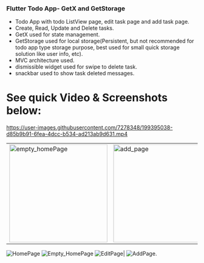 ### Flutter Todo App- GetX and GetStorage

- Todo App with todo ListView page, edit task page and add task page.
- Create, Read, Update and Delete tasks.
- GetX  used for state management.
- GetStorage used for local storage(Persistent, but not recommended for todo app type storage purpose, 
   best used for small quick storage solution like user info, etc).
- MVC architecture used.
- dismissible widget used for swipe to delete task.
- snackbar used to show task deleted messages.



# See  quick Video & Screenshots below:

https://user-images.githubusercontent.com/7278348/199395038-d85b9b91-6fea-4dcc-b534-ad213ab9d631.mp4
<table>
<tr><td><img width="258" alt="empty_homePage" src="https://user-images.githubusercontent.com/7278348/199395635-bf01ef26-f8fe-456d-8acd-9f57f37e4a38.png"></td>

<td><img width="258" alt="add_page" src="https://user-images.githubusercontent.com/7278348/199395392-eaf9b295-e944-4ea0-a31c-7b4dd7bc1e9f.png"></td>
  

<td><img width="258" alt="todo_checked_List" src="https://user-images.githubusercontent.com/7278348/199395420-a5489dc6-1def-4de0-a5ea-1de18c837591.png"></td>
    </tr></table>

![HomePage](./project_assets/homepage.png)
![Empty_HomePage](./project_assets/empty_homepage.png) 
![EditPage](./project_assets/edit_taskPage.png)|
 ![AddPage](./project_assets/taskComplete_checkbox.png).
